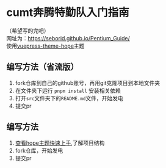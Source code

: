 # cumt奔腾特勤队入门指南
（希望写的完吧）   
网址为：https://seborid.github.io/Pentium_Guide/   
使用<a href="https://theme-hope.vuejs.press/zh/" >vuepress-theme-hope</a>主题      

## 编写方法（省流版）   
1. fork仓库到自己的github账号，再用git克隆项目到本地文件夹
2. 在文件夹下运行 `pnpm install` 安装相关依赖
3. 打开`src`文件夹下的`README.md`文件，开始发电
4. 提交pr

## 编写方法   

1. <a href="https://theme-hope.vuejs.press/zh/get-started/">查看hope主题快速上手</a>,了解项目结构  
2. fork仓库，开始发电   
3. 提交pr   
